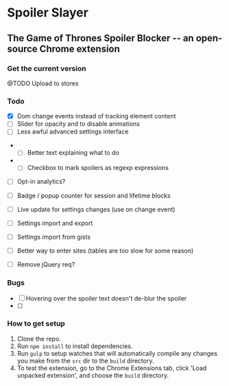 # Spoiler Slayer
## The Game of Thrones Spoiler Blocker -- an open-source Chrome extension

### Get the current version
@TODO Upload to stores


### Todo
- [X] Dom change events instead of tracking element content
- [ ] Slider for opacity and to disable animations
- [ ] Less awful advanced settings interface
- - [ ] Better text explaining what to do
- - [ ] Checkbox to mark spoilers as regexp expressions
- [ ] Opt-in analytics?
- [ ] Badge / popup counter for session and lifetime blocks
- [ ] Live update for settings changes (use on change event)
- [ ] Settings import and export
- [ ] Settings import from gists
- [ ] Better way to enter sites (tables are too slow for some reason)
- [ ] Remove jQuery req?


### Bugs
- [ ] Hovering over the spoiler text doesn't de-blur the spoiler
- [ ]

### How to get setup
1. Clone the repo.
2. Run `npm install` to install dependencies.
3. Run `gulp` to setup watches that will automatically compile any changes you make from the `src` dir to the `build` directory.
4. To test the extension, go to the Chrome Extensions tab, click 'Load unpacked extension', and choose the `build` directory.
